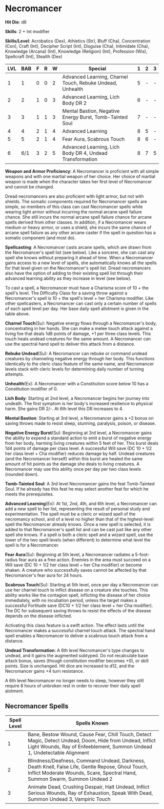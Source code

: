 # Necromancer

**Hit Die**: d6

**Skills**: 2 + Int modifier

**Skills/Level**: Acrobatics (Dex), Athletics (Str), Bluff (Cha), Concentration (Con), Craft (Int), Decipher Script (Int), Disguise (Cha), Intimidate (Cha), Knowledge (Arcana) (Int), Knowledge (Religion) (Int), Profession (Wis), Spellcraft (Int), Stealth (Dex)

LVL | BAB | F | R | W | Special |  1 | 2 | 3
--- | --- | - | - | - | ------- |  - | - | -
1   | 1   | 0 | 0 | 2 | Advanced Learning, Charnel Touch, Rebuke Undead, Unhealth | 5 | - | -  
2   | 2   | 1 | 0 | 3 | Advanced Learning, Lich Body DR 2 | 6 | - | -
3   | 3   | 1 | 1 | 3 | Mental Bastion, Negative Energy Burst, Tomb-Tainted Soul | 7 | - | -
4   | 4   | 2 | 1 | 4 | Advanced Learning | 8 | 5 | -
5   | 5   | 2 | 1 | 4 | Fear Aura, Scabrous Touch | 8 | 6 | -
6   | 6/1 | 3 | 2 | 5 | Advanced Learning, Lich Body DR 4, Undead Transformation | 8 | 7 | 5

**Weapon and Armor Proficiency**: A Necromancer is proficient with all simple weapons and with one martial weapon of her choice. Her choice of martial weapon is made when the character takes her first level of Necromancer and cannot be changed.

Dread necromancers are also proficient with light armor, but not with shields. The somatic components required for Necromancer spells are simple, so members of this class can cast Necromancer spells while wearing light armor without incurring the normal arcane spell failure chance. She still incurs the normal arcane spell failure chance for arcane spells derived from other classes. In addition, if a Necromancer wears medium or heavy armor, or uses a shield, she incurs the same chance of arcane spell failure as any other arcane caster if the spell in question has a somatic component (and most do).

**Spellcasting**: A Necromancer casts arcane spells, which are drawn from the Necromancer's spell list (see below). Like a sorcerer, she can cast any spell she knows without preparing it ahead of time. When a Necromancer gains access to a new level of spells, she automatically knows all the spells for that level given on the Necromancer's spell list. Dread necromancers also have the option of adding to their existing spell list through their advanced learning ability as they increase in level (see below).

To cast a spell, a Necromancer must have a Charisma score of 10 + the spell's level. The Difficulty Class for a saving throw against a Necromancer's spell is 10 + the spell's level + her Charisma modifier. Like other spellcasters, a Necromancer can cast only a certain number of spells of each spell level per day. Her base daily spell allotment is given in the table above.

**Charnel Touch**(Su): Negative energy flows through a Necromancer's body, concentrating in her hands. She can make a melee touch attack against a living foe that deals 1d8 points of damage, +1 per three class levels. This touch heals undead creatures for the same amount. A Necromancer can use the spectral hand spell to deliver this attack from a distance.

**Rebuke Undead**(Su): A Necromancer can rebuke or command undead creatures by channeling negative energy through her body. This functions identically to the cleric class feature of the same name, and Necromancer levels stack with cleric levels for determining daily number of turning attempts.

**Unhealth**(Ex): A Necromancer with a Constitution score below 10 has a Constitution modifier of 0.

**Lich Body**: Starting at 2nd level, a Necromancer begins her journey into undeath. The first symptom is her body's increased resilience to physical harm. She gains DR 2/-. At 6th level this DR increases to 4.

**Mental Bastion**: Starting at 3rd level, a Necromancer gains a +2 bonus on saving throws made to resist sleep, stunning, paralysis, poison, or disease.

**Negative Energy Burst**(Su): Beginning at 3rd level, a Necromancer gains the ability to expend a standard action to emit a burst of negative energy from her body, harming living creatures within 5 feet of her. This burst deals 1d4 points of damage per class level. A successful Will save (DC 10 + 1/2 her class level + Cha modifier) reduces damage by half. Undead creatures (and the Necromancer herself) within this burst are healed the same amount of hit points as the damage she deals to living creatures. A Necromancer may use this ability once per day per two class levels (rounded down).

**Tomb-Tainted Soul**: A 3rd level Necromancer gains the feat Tomb-Tainted Soul. If he already has this feat he may select another feat for which he meets the prerequisites.

**Advanced Learning**(Ex): At 1st, 2nd, 4th, and 6th level, a Necromancer can add a new spell to her list, representing the result of personal study and experimentation. The spell must be a cleric or wizard spell of the necromancy school, and of a level no higher than that of the highest-level spell the Necromancer already knows. Once a new spell is selected, it is added to that Necromancer's spell list and can be cast just like any other spell she knows. If a spell is both a cleric spell and a wizard spell, use the lower of the two spell levels (when different) to determine what level the spell is for a Necromancer.

**Fear Aura**(Su): Beginning at 5th level, a Necromancer radiates a 5-foot-radius fear aura as a free action. Enemies in the area must succeed on a Will save (DC 10 + 1/2 her class level + her Cha modifier) or become shaken. A creature who successfully saves cannot be affected by that Necromancer's fear aura for 24 hours.

**Scabrous Touch**(Su): Starting at 5th level, once per day a Necromancer can use her charnel touch to inflict disease on a creature she touches. This ability works like the contagion spell, inflicting the disease of her choice immediately, with no incubation period, unless the target makes a successful Fortitude save (DC10 + 1/2 her class level + her Cha modifier). The DC for subsequent saving throws to resist the effects of the disease depends on the disease inflicted.

Activating this class feature is a swift action. The effect lasts until the Necromancer makes a successful charnel touch attack. The spectral hand spell enables a Necromancer to deliver a scabrous touch attack from a distance.

**Undead Transformation**: A 6th level Necromancer's type changes to undead, and it gains the augmented subtyped. Do not recalculate base attack bonus, saves (though constitution modifier becomes +0), or skill points. Size is unchanged. Hit dice are increased to d12, and the Necromancer gains +4 turn resistance.

A 6th level Necromancer no longer needs to sleep, however they still require 8 hours of unbroken rest in order to recover their daily spell alotment. 

## Necromancer Spells
Spell Level | Spells Known
----------- | ------------
1 | Bane, Bestow Wound, Cause Fear, Chill Touch, Detect Magic, Detect Undead, Doom, Hide from Undead, Inflict Light Wounds, Ray of Enfeeblement, Summon Undead 1, Undetectable Alignment
2 | Blindness/Deafness, Command Undead, Darkness, Death Knell, False Life, Gentle Repose, Ghoul Touch, Inflict Moderate Wounds, Scare, Spectral Hand, Summon Swarm, Summon Undead 2
3 | Animate Dead, Crushing Despair, Halt Undead, Inflict Serious Wounds, Ray of Exhaustion, Speak With Dead, Summon Undead 3, Vampiric Touch